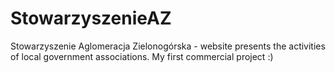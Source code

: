 # StowarzyszenieAZ
Stowarzyszenie Aglomeracja Zielonogórska - website presents the activities of local government associations. My first commercial project :)
